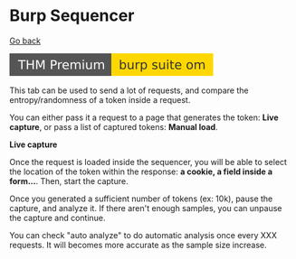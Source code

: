 # Burp Sequencer

[Go back](../burp.md)

[![burpsuiteom](../../../../_badges/thmp/burpsuiteom.svg)](https://tryhackme.com/room/burpsuiteom)

<div class="row row-cols-lg-2"><div>

This tab can be used to send a lot of requests, and compare the entropy/randomness of a token inside a request. 

You can either pass it a request to a page that generates the token: **Live capture**, or pass a list of captured tokens: **Manual load**.
</div><div>

**Live capture**

Once the request is loaded inside the sequencer, you will be able to select the location of the token within the response: **a cookie, a field inside a form...**. Then, start the capture.

Once you generated a sufficient number of tokens (ex: 10k), pause the capture, and analyze it. If there aren't enough samples, you can unpause the capture and continue.

You can check "auto analyze" to do automatic analysis once every XXX requests. It will becomes more accurate as the sample size increase.
</div></div>